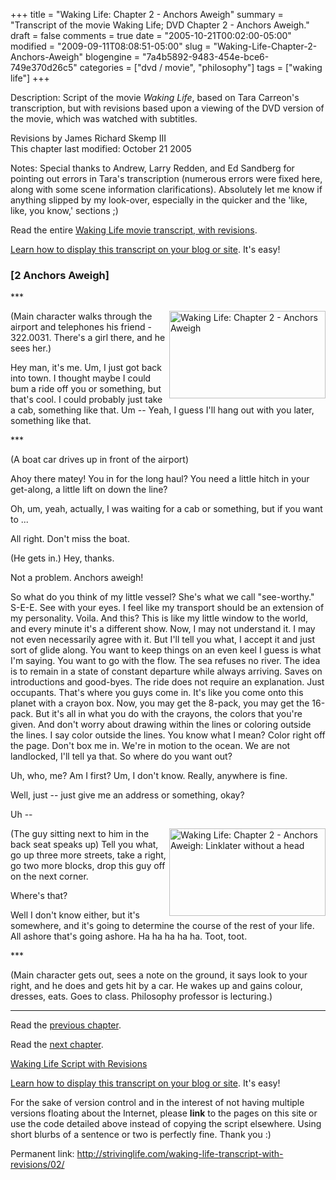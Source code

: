+++
title = "Waking Life: Chapter 2 - Anchors Aweigh"
summary = "Transcript of the movie Waking Life; DVD Chapter 2 - Anchors Aweigh."
draft = false
comments = true
date = "2005-10-21T00:02:00-05:00"
modified = "2009-09-11T08:08:51-05:00"
slug = "Waking-Life-Chapter-2-Anchors-Aweigh"
blogengine = "7a4b5892-9483-454e-bce6-749e370d26c5"
categories = ["dvd / movie", "philosophy"]
tags = ["waking life"]
+++

<div class="WPArticleInfo">
<p>
Description: Script of the movie <em>Waking Life</em>, based on Tara Carreon&#39;s transcription, but with revisions based upon a viewing of the DVD version of the movie, which was watched with subtitles. 
</p>
<p>
Revisions by James Richard Skemp III<br />
This chapter last modified: October 21 2005 
</p>
<p>
Notes: Special thanks to Andrew, Larry Redden, and Ed Sandberg for pointing out errors in Tara&#39;s transcription (numerous errors were fixed here, along with some scene information clarifications). Absolutely let me know if anything slipped by my look-over, especially in the quicker and the &#39;like, like, you know,&#39; sections ;) 
</p>
<p>
Read the entire <a href="/waking-life-transcript-with-revisions/">Waking Life movie transcript, with revisions</a>. 
</p>
<p>
<a href="/words/post/Display-parts-of-the-Waking-Life-Transcript-on-your-site.aspx">Learn how to display this transcript on your blog or site</a>. It&#39;s easy!
</p>
</div>
<h3 class="waking_life_chapter">[<a id="two" name="two" title="two"></a>2 Anchors Aweigh] </h3>
<p>
*** 
</p>
<p>
<a href="/files/images/WakingLife/WakingLife_02_1.jpg" onclick="window.open(this.href);return false;"><img src="/files/images/WakingLife/WakingLife_02_1_t.jpg" alt="Waking Life: Chapter 2 - Anchors Aweigh" width="250" height="140" align="right" /></a>(Main character walks through the airport and telephones his friend - 322.0031. There&#39;s a girl there, and he sees her.) 
</p>
<p>
Hey man, it&#39;s me. Um, I just got back into town. I thought maybe I could bum a ride off you or something, but that&#39;s cool. I could probably just take a cab, something like that. Um -- Yeah, I guess I&#39;ll hang out with you later, something like that. 
</p>
<p>
*** 
</p>
<p>
(A boat car drives up in front of the airport) 
</p>
<p>
Ahoy there matey! You in for the long haul? You need a little hitch in your get-along, a little lift on down the line? 
</p>
<p>
Oh, um, yeah, actually, I was waiting for a cab or something, but if you want to ... 
</p>
<p>
All right. Don&#39;t miss the boat. 
</p>
<p>
(He gets in.) Hey, thanks. 
</p>
<p>
Not a problem. Anchors aweigh! 
</p>
<p>
So what do you think of my little vessel? She&#39;s what we call &quot;see-worthy.&quot; S-E-E. See with your eyes. I feel like my transport should be an extension of my personality. Voila. And this? This is like my little window to the world, and every minute it&#39;s a different show. Now, I may not understand it. I may not even necessarily agree with it. But I&#39;ll tell you what, I accept it and just sort of glide along. You want to keep things on an even keel I guess is what I&#39;m saying. You want to go with the flow. The sea refuses no river. The idea is to remain in a state of constant departure while always arriving. Saves on introductions and good-byes. The ride does not require an explanation. Just occupants. That&#39;s where you guys come in. It&#39;s like you come onto this planet with a crayon box. Now, you may get the 8-pack, you may get the 16-pack. But it&#39;s all in what you do with the crayons, the colors that you&#39;re given. And don&#39;t worry about drawing within the lines or coloring outside the lines. I say color outside the lines. You know what I mean? Color right off the page. Don&#39;t box me in. We&#39;re in motion to the ocean. We are not landlocked, I&#39;ll tell ya that. So where do you want out? 
</p>
<p>
Uh, who, me? Am I first? Um, I don&#39;t know. Really, anywhere is fine. 
</p>
<p>
Well, just -- just give me an address or something, okay? 
</p>
<p>
Uh -- 
</p>
<p>
<a href="/files/images/WakingLife/WakingLife_02_linklater_head.jpg" onclick="window.open(this.href);return false;"><img src="/files/images/WakingLife/WakingLife_02_linklater_head_t.jpg" alt="Waking Life: Chapter 2 - Anchors Aweigh: Linklater without a head" width="250" height="140" align="right" /></a>(The guy sitting next to him in the back seat speaks up) Tell you what, go up three more streets, take a right, go two more blocks, drop this guy off on the next corner. 
</p>
<p>
Where&#39;s that? 
</p>
<p>
Well I don&#39;t know either, but it&#39;s somewhere, and it&#39;s going to determine the course of the rest of your life. All ashore that&#39;s going ashore. Ha ha ha ha ha. Toot, toot. 
</p>
<p>
*** 
</p>
<p>
(Main character gets out, sees a note on the ground, it says look to your right, and he does and gets hit by a car. He wakes up and gains colour, dresses, eats. Goes to class. Philosophy professor is lecturing.) 
</p>
<hr />
<p>
Read the <a href="/waking-life-transcript-with-revisions/01/">previous chapter</a>. 
</p>
<p>
Read the <a href="/waking-life-transcript-with-revisions/03/">next chapter</a>. 
</p>
<p>
<a href="/waking-life-transcript-with-revisions/">Waking Life Script with Revisions</a> 
</p>
<div class="tip">
<p>
<a href="/words/post/Display-parts-of-the-Waking-Life-Transcript-on-your-site.aspx">Learn how to display this transcript on your blog or site</a>. It&#39;s easy!
</p>
<p>
For the sake of version control and in the interest of not having multiple versions floating about the Internet, please <strong>link</strong> to the pages on this site or use the code detailed above instead of copying the script elsewhere. Using short blurbs of a sentence or two is perfectly fine. Thank you :) 
</p>
<p>
Permanent link: <a href="/waking-life-transcript-with-revisions/02/">http://strivinglife.com/waking-life-transcript-with-revisions/02/</a> 
</p>
</div>

